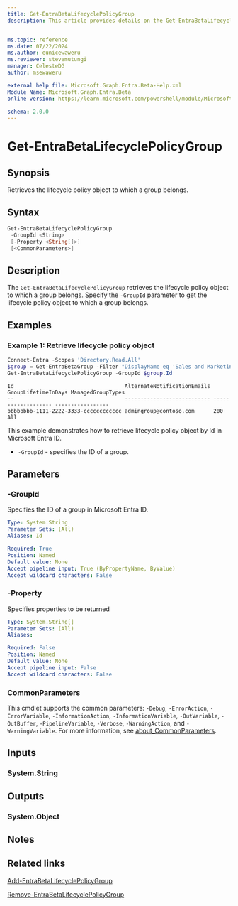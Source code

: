 ```yaml
---
title: Get-EntraBetaLifecyclePolicyGroup
description: This article provides details on the Get-EntraBetaLifecyclePolicyGroup command.


ms.topic: reference
ms.date: 07/22/2024
ms.author: eunicewaweru
ms.reviewer: stevemutungi
manager: CelesteDG
author: msewaweru

external help file: Microsoft.Graph.Entra.Beta-Help.xml
Module Name: Microsoft.Graph.Entra.Beta
online version: https://learn.microsoft.com/powershell/module/Microsoft.Graph.Entra.Beta/Get-EntraBetaLifecyclePolicyGroup

schema: 2.0.0
---
```


# Get-EntraBetaLifecyclePolicyGroup

## Synopsis

Retrieves the lifecycle policy object to which a group belongs.

## Syntax

```powershell
Get-EntraBetaLifecyclePolicyGroup
 -GroupId <String>
 [-Property <String[]>]
 [<CommonParameters>]
```

## Description

The `Get-EntraBetaLifecyclePolicyGroup` retrieves the lifecycle policy object to which a group belongs. Specify the `-GroupId` parameter to get the lifecycle policy object to which a group belongs.

## Examples

### Example 1: Retrieve lifecycle policy object

```powershell
Connect-Entra -Scopes 'Directory.Read.All'
$group = Get-EntraBetaGroup -Filter "DisplayName eq 'Sales and Marketing'"
Get-EntraBetaLifecyclePolicyGroup -GroupId $group.Id
```

```Output
Id                                   AlternateNotificationEmails GroupLifetimeInDays ManagedGroupTypes
--                                   --------------------------- ------------------- -----------------
bbbbbbbb-1111-2222-3333-cccccccccccc admingroup@contoso.com      200                 All
```

This example demonstrates how to retrieve lifecycle policy object by Id in Microsoft Entra ID.

- `-GroupId` - specifies the ID of a group.

## Parameters

### -GroupId

Specifies the ID of a group in Microsoft Entra ID.

```yaml
Type: System.String
Parameter Sets: (All)
Aliases: Id

Required: True
Position: Named
Default value: None
Accept pipeline input: True (ByPropertyName, ByValue)
Accept wildcard characters: False
```

### -Property

Specifies properties to be returned

```yaml
Type: System.String[]
Parameter Sets: (All)
Aliases:

Required: False
Position: Named
Default value: None
Accept pipeline input: False
Accept wildcard characters: False
```

### CommonParameters

This cmdlet supports the common parameters: `-Debug`, `-ErrorAction`, `-ErrorVariable`, `-InformationAction`, `-InformationVariable`, `-OutVariable`, `-OutBuffer`, `-PipelineVariable`, `-Verbose`, `-WarningAction`, and `-WarningVariable`. For more information, see [about_CommonParameters](https://go.microsoft.com/fwlink/?LinkID=113216).

## Inputs

### System.String

## Outputs

### System.Object

## Notes

## Related links

[Add-EntraBetaLifecyclePolicyGroup](Add-EntraBetaLifecyclePolicyGroup.md)

[Remove-EntraBetaLifecyclePolicyGroup](Remove-EntraBetaLifecyclePolicyGroup.md)
